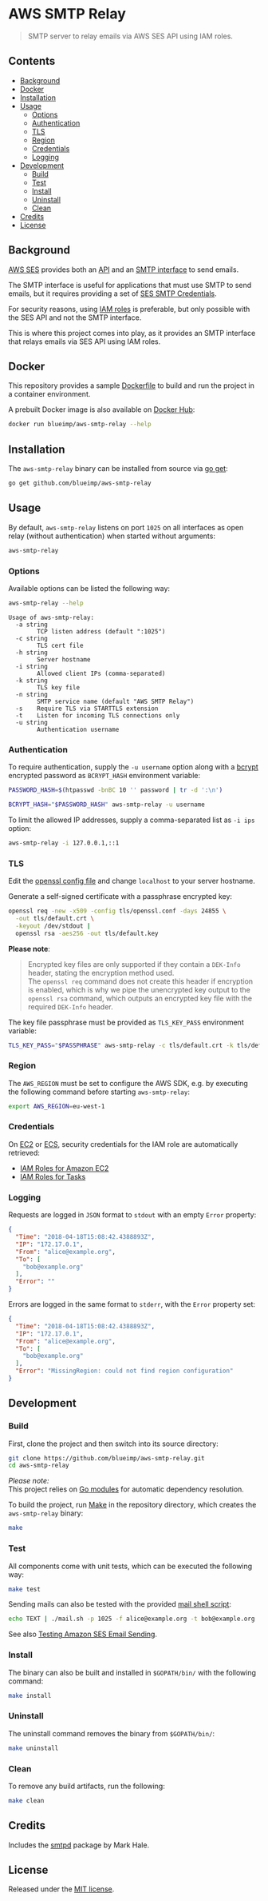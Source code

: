 # AWS SMTP Relay
> SMTP server to relay emails via AWS SES API using IAM roles.

## Contents
- [Background](#background)
- [Docker](#docker)
- [Installation](#installation)
- [Usage](#usage)
  * [Options](#options)
  * [Authentication](#authentication)
  * [TLS](#tls)
  * [Region](#region)
  * [Credentials](#credentials)
  * [Logging](#logging)
- [Development](#development)
  * [Build](#build)
  * [Test](#test)
  * [Install](#install)
  * [Uninstall](#uninstall)
  * [Clean](#clean)
- [Credits](#credits)
- [License](#license)

## Background
[AWS SES](https://docs.aws.amazon.com/ses/latest/DeveloperGuide/Welcome.html)
provides both an
[API](https://docs.aws.amazon.com/ses/latest/DeveloperGuide/send-email-api.html)
and an [SMTP interface](https://docs.aws.amazon.com/ses/latest/DeveloperGuide/send-email-smtp.html)
to send emails.

The SMTP interface is useful for applications that must use SMTP to send emails,
but it requires providing a set of
[SES SMTP Credentials](https://docs.aws.amazon.com/ses/latest/DeveloperGuide/smtp-credentials.html).

For security reasons, using
[IAM roles](https://docs.aws.amazon.com/IAM/latest/UserGuide/id_roles.html)
is preferable, but only possible with the SES API and not the SMTP interface.

This is where this project comes into play, as it provides an SMTP interface
that relays emails via SES API using IAM roles.

## Docker
This repository provides a sample [Dockerfile](Dockerfile) to build and run the
project in a container environment.

A prebuilt Docker image is also available on
[Docker Hub](https://hub.docker.com/r/blueimp/aws-smtp-relay/):

```sh
docker run blueimp/aws-smtp-relay --help
```

## Installation
The `aws-smtp-relay` binary can be installed from source via
[go get](https://golang.org/cmd/go/):

```sh
go get github.com/blueimp/aws-smtp-relay
```

## Usage
By default, `aws-smtp-relay` listens on port `1025` on all interfaces as open
relay (without authentication) when started without arguments:

```sh
aws-smtp-relay
```

### Options
Available options can be listed the following way:

```sh
aws-smtp-relay --help
```

```
Usage of aws-smtp-relay:
  -a string
    	TCP listen address (default ":1025")
  -c string
    	TLS cert file
  -h string
    	Server hostname
  -i string
    	Allowed client IPs (comma-separated)
  -k string
    	TLS key file
  -n string
    	SMTP service name (default "AWS SMTP Relay")
  -s	Require TLS via STARTTLS extension
  -t	Listen for incoming TLS connections only
  -u string
    	Authentication username
```

### Authentication
To require authentication, supply the `-u username` option along with a
[bcrypt](https://en.wikipedia.org/wiki/Bcrypt) encrypted password as
`BCRYPT_HASH` environment variable:

```sh
PASSWORD_HASH=$(htpasswd -bnBC 10 '' password | tr -d ':\n')

BCRYPT_HASH="$PASSWORD_HASH" aws-smtp-relay -u username
```

To limit the allowed IP addresses, supply a comma-separated list as `-i ips`
option:

```sh
aws-smtp-relay -i 127.0.0.1,::1
```

### TLS
Edit the [openssl config file](tls/openssl.conf) and change `localhost` to your
server hostname.

Generate a self-signed certificate with a passphrase encrypted key:

```sh
openssl req -new -x509 -config tls/openssl.conf -days 24855 \
  -out tls/default.crt \
  -keyout /dev/stdout |
  openssl rsa -aes256 -out tls/default.key
```

**Please note**:  
> Encrypted key files are only supported if they contain a `DEK-Info` header,
> stating the encryption method used.  
> The `openssl req` command does not create this header if encryption is
> enabled, which is why we pipe the unencrypted key output to the
> `openssl rsa` command, which outputs an encrypted key file with the required
> `DEK-Info` header.

The key file passphrase must be provided as `TLS_KEY_PASS` environment variable:

```sh
TLS_KEY_PASS="$PASSPHRASE" aws-smtp-relay -c tls/default.crt -k tls/default.key
```

### Region
The `AWS_REGION` must be set to configure the AWS SDK, e.g. by executing the
following command before starting `aws-smtp-relay`:

```sh
export AWS_REGION=eu-west-1
```

### Credentials
On [EC2](https://docs.aws.amazon.com/AWSEC2/latest/UserGuide/concepts.html) or
[ECS](https://docs.aws.amazon.com/AmazonECS/latest/developerguide/Welcome.html),
security credentials for the IAM role are automatically retrieved:

* [IAM Roles for Amazon EC2](https://docs.aws.amazon.com/AWSEC2/latest/UserGuide/iam-roles-for-amazon-ec2.html)
* [IAM Roles for Tasks](https://docs.aws.amazon.com/AmazonECS/latest/developerguide/task-iam-roles.html)

### Logging
Requests are logged in `JSON` format to `stdout` with an empty `Error` property:

```json
{
  "Time": "2018-04-18T15:08:42.4388893Z",
  "IP": "172.17.0.1",
  "From": "alice@example.org",
  "To": [
    "bob@example.org"
  ],
  "Error": ""
}
```

Errors are logged in the same format to `stderr`, with the `Error` property set:

```json
{
  "Time": "2018-04-18T15:08:42.4388893Z",
  "IP": "172.17.0.1",
  "From": "alice@example.org",
  "To": [
    "bob@example.org"
  ],
  "Error": "MissingRegion: could not find region configuration"
}
```

## Development

### Build
First, clone the project and then switch into its source directory:

```sh
git clone https://github.com/blueimp/aws-smtp-relay.git
cd aws-smtp-relay
```

*Please note:*  
This project relies on [Go modules](https://github.com/golang/go/wiki/Modules)
for automatic dependency resolution.

To build the project, run
[Make](https://en.wikipedia.org/wiki/Make_\(software\)) in the repository
directory, which creates the `aws-smtp-relay` binary:

```sh
make
```

### Test
All components come with unit tests, which can be executed the following way:

```sh
make test
```

Sending mails can also be tested with the provided [mail shell script](mail.sh):

```sh
echo TEXT | ./mail.sh -p 1025 -f alice@example.org -t bob@example.org
```

See also
[Testing Amazon SES Email Sending](https://docs.aws.amazon.com/ses/latest/DeveloperGuide/mailbox-simulator.html).

### Install
The binary can also be built and installed in `$GOPATH/bin/` with the following
command:

```sh
make install
```

### Uninstall
The uninstall command removes the binary from `$GOPATH/bin/`:

```sh
make uninstall
```

### Clean
To remove any build artifacts, run the following:

```sh
make clean
```

## Credits
Includes the [smtpd](https://github.com/mhale/smtpd) package by Mark Hale.

## License
Released under the [MIT license](LICENSE.txt).

